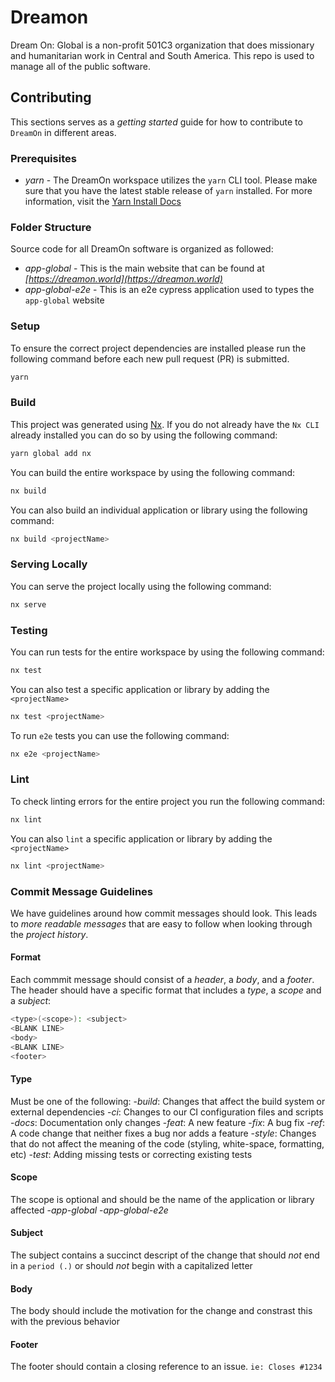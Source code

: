 

# Dreamon
Dream On: Global is a non-profit 501C3 organization that does missionary and humanitarian work in Central and South America. This repo is used to manage all of the public software. 


## Contributing
This sections serves as a _getting started_ guide for how to contribute to `DreamOn` in different areas. 

### Prerequisites
- *yarn* - The DreamOn workspace utilizes the `yarn` CLI tool. Please make sure that you have the latest stable release of `yarn` installed. For more information, visit the [Yarn Install Docs](https://yarnpkg.com/en/docs/install)


### Folder Structure
Source code for all DreamOn software is organized as followed:

- *app-global* - This is the main website that can be found at *[https://dreamon.world](https://dreamon.world)*
- *app-global-e2e* - This is an e2e cypress application used to types the `app-global` website

### Setup
To ensure the correct project dependencies are installed please run the following command before each new pull request (PR) is submitted.

```bash
yarn
```

### Build
This project was generated using [Nx](https://nx.dev). If you do not already have the `Nx CLI` already installed you can do so by using the following command:

```bash
yarn global add nx
```

You can build the entire workspace by using the following command:

```bash
nx build
```

You can also build an individual application or library using the following command:

```bash
nx build <projectName>
```

### Serving Locally
You can serve the project locally using the following command:

```bash
nx serve
```

### Testing
You can run tests for the entire workspace by using the following command:

```bash
nx test
```

You can also test a specific application or library by adding the `<projectName>`

```bash
nx test <projectName>
```

To run `e2e` tests you can use the following command:

```bash
nx e2e <projectName>
```

### Lint
To check linting errors for the entire project you run the following command:

```bash
nx lint
```

You can also `lint` a specific application or library by adding the `<projectName>`

```bash
nx lint <projectName>
```

### Commit Message Guidelines
We have guidelines around how commit messages should look. This leads to *more readable messages* that are easy to follow when looking through the *project history*. 

#### Format
Each commmit message should consist of a *header*, a *body*, and a *footer*. The header should have a specific format that includes a *type*, a *scope* and a *subject*:

```bash
<type>(<scope>): <subject>
<BLANK LINE>
<body>
<BLANK LINE>
<footer>
```

#### Type
Must be one of the following:
-*build*: Changes that affect the build system or external dependencies
-*ci*: Changes to our CI configuration files and scripts
-*docs*: Documentation only changes
-*feat*: A new feature
-*fix*: A bug fix
-*ref*: A code change that neither fixes a bug nor adds a feature
-*style*: Changes that do not affect the meaning of the code (styling, white-space, formatting, etc)
-*test*: Adding missing tests or correcting existing tests


#### Scope
The scope is optional and should be the name of the application or library affected
-*app-global*
-*app-global-e2e*


#### Subject
The subject contains a succinct descript of the change that should _not_ end in a `period (.)` or should _not_ begin with a capitalized letter


#### Body
The body should include the motivation for the change and constrast this with the previous behavior


#### Footer
The footer should contain a closing reference to an issue. `ie: Closes #1234`


